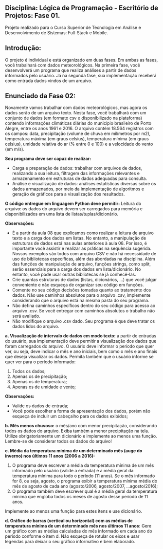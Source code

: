 ## Disciplina: Lógica de Programação - Escritório de Projetos: Fase 01.
Projeto realizado para o Curso Superior de Tecnologia em Análise e Desenvolvimento de Sistemas: Full-Stack e Mobile.

## Introdução:
O projeto é individual e está organizado em duas fases. Em ambas as fases, você trabalhará com dados meteorológicos. Na primeira fase, você desenvolverá um programa que realiza análises a partir de dados informados pelo usuário. Já na segunda fase, sua implementação receberá como entrada dados vindos de um arquivo.

## Enunciado da Fase 02:
Novamente vamos trabalhar com dados meteorológicos, mas agora os dados serão de um arquivo texto. Nesta fase, você trabalhará com um conjunto de dados (em formato csv e disponibilizado na plataforma) contendo informações climáticas diárias do município brasileiro de Porto Alegre, entre os anos 1961 e 2016. O arquivo contém 18.564 registros com os campos: data, precipitação (volume de chuva em milímetros por m2), temperatura máxima (em graus celsius), temperatura mínima (em graus celsius), umidade relativa do ar (% entre 0 e 100) e a velocidade do vento (em m/s). 

**Seu programa deve ser capaz de realizar:**
* Carga e preparação de dados: trabalhar com arquivos de dados, realizando a sua leitura, filtragem das informações relevantes e armazenamento em estruturas de dados adequadas para consulta.
* Análise e visualização de dados: análises estatísticas diversas sobre os dados armazenados, por meio da implementação de algoritmos e geração de gráficos para a visualização dos resultados.

**O código entregue em linguagem Python deve permitir:**
Leitura do arquivo: os dados do arquivo devem ser carregados para memória e disponibilizados em uma lista de listas/tuplas/dicionário.   

**Observações:**
* É a partir da aula 08 que explicamos como realizar a leitura de arquivo texto e a carga dos dados em listas. No entanto, a manipulação de estruturas de dados está nas aulas anteriores à aula 08. Por isso, é importante você assistir e realizar as práticas na sequência sugerida. Nossos exemplos são todos com arquivo CSV e não há necessidade de uso de bibliotecas específicas, além das abordadas na disciplina. Além das funções de manipulação de arquivo, funções strings, como split, serão essenciais para a carga dos dados em lista/dicionário. No entanto, você pode usar outras bibliotecas se já conhecê-las.
* Crie quantas estruturas de dados (listas, dicionários, ...) que você julgar conveniente e não esqueça de organizar seu código em funções.
* Comente no seu código decisões tomadas quanto ao tratamento dos dados. Não use caminhos absolutos para o arquivo .csv, implemente considerando que o arquivo está na mesma pasta do seu programa.
* Não defina caminhos específicos dentro do seu código para acesso ao arquivo .csv. Se você entregar com caminhos absolutos o trabalho não será avaliado.
* Não modifique o arquivo .csv dado. Seu programa é que deve tratar os dados lidos do arquivo.

**a. Visualização de intervalo de dados em modo texto:** a partir de entradas do usuário, sua implementação deve permitir a visualização dos dados que foram carregados do arquivo. O usuário deve informar o período que quer ver, ou seja, deve indicar o mês e ano iniciais, bem como o mês e ano finais que deseja visualizar os dados. Permita também que o usuário informe se quer ver para o período informado:
1. Todos os dados;
2. Apenas os de precipitação;
3. Apenas os de temperatura;
4. Apenas os de umidade e vento;

**Observações:**
* Valide os dados de entrada;
* Você pode escolher a forma de apresentação dos dados, porém não esqueça de incluir um cabeçalho para os dados exibidos;

**b. Mês menos chuvoso:** o mês/ano com menor precipitação, considerando todos os dados do arquivo. Exiba também a menor precipitação na tela. Utilize obrigatoriamente um dicionário e implemente ao menos uma função. Lembre-se de considerar todos os dados do arquivo! 

**c. Média da temperatura mínima de um determinado mês (auge do inverno) nos últimos 11 anos (2006 a 2016):**
1. O programa deve escrever a média da temperatura mínima de um mês informado pelo usuário (valide a entrada) e a média geral da temperatura mínima para todo o período (11 anos). Se o mês informado for 8, ou seja, agosto, o programa exibir a temperatura mínima média do mês de agosto de cada ano (agosto/2006, agosto/2007, ...agosto/2016);
2. O programa também deve escrever qual é a média geral da temperatura mínima que engloba todos os meses de agosto desse período de 11 anos. 

Implemente ao menos uma função para estes itens e use dicionário. 

**d. Gráfico de barras (vertical ou horizontal) com as médias de temperatura mínima de um determinado mês nos últimos 11 anos:** 
Gere um gráfico com as médias calculadas do mês informado em cada ano do período conforme o item d. Não esqueça de rotular os eixos e usar legendas para deixar o seu gráfico informativo e bem elaborado.
